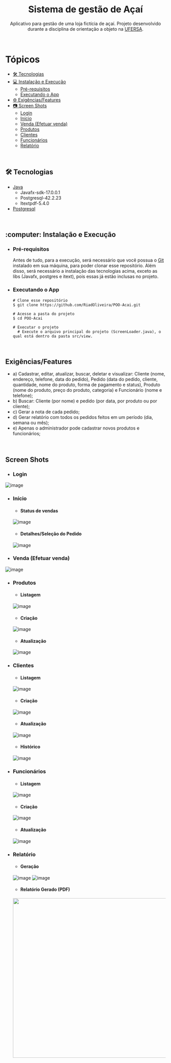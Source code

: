<h1 align="center">Sistema de gestão de Açaí</h1>

<p align="center">Aplicativo para gestão de uma loja fictícia de açaí. Projeto desenvolvido durante a disciplina de orientação a objeto na 
  <a href="https://ufersa.edu.br/">UFERSA</a>.</p>
  
</br>
  
Tópicos
=================
<!--ts-->
   * [🛠 Tecnologias](#technologies)
   * [:computer: Instalação e Execução](#install&run)
      * [Pré-requisitos](#prerequisites)
      * [Executando o App](#running)
   * [:gear: Exigências/Features](#requirements)
   * [:camera: Screen Shots](#screenshots)
      * [Login](#login)
      * [Início](#landing)
      * [Venda (Efetuar venda)](#sale)
      * [Produtos](#products)
      * [Clientes](#customers)
      * [Funcionários](#employees)
      * [Relatório](#report) 
<!--te-->

</br>

<h2 id="technologies">🛠 Tecnologias</h2>

- [Java](https://www.java.com/pt-BR/)
  - Javafx-sdk-17.0.0.1
  - Postgresql-42.2.23
  - Itextpdf-5.4.0  
- [Postgresql](https://www.postgresql.org/)

</br>

<h2 id="install&run">:computer: Instalação e Execução</h2>

  <ul>
    <li id="prerequisites"><h3>Pré-requisitos</h3></li>
      Antes de tudo, para a execução, será necessário que você possua o <a href="https://git-scm.com/">Git</a> instalado em sua máquina,
      para poder clonar esse repositório. Além disso, será necessário a instalação das tecnologias acima, exceto as libs (Javafx, postgres e itext),
      pois essas já estão inclusas no projeto.
    <li id="running"><h3>Executando o App</h3></li>
  
    # Clone esse repositório
    $ git clone https://github.com/RiadOliveira/POO-Acai.git

    # Acesse a pasta do projeto
    $ cd POO-Acai
  
    # Executar o projeto
      # Execute o arquivo principal do projeto (ScreenLoader.java), o qual está dentro da pasta src/view.
  </ul>

</br>

<h2 id="requirements">Exigências/Features</h2>

- a) Cadastrar, editar, atualizar, buscar, deletar e visualizar: Cliente (nome, endereço,
telefone, data do pedido), Pedido (data do pedido, cliente, quantidade, nome do
produto, forma de pagamento e status), Produto (nome do produto, preço do produto,
categoria) e Funcionário (nome e telefone);
- b) Buscar: Cliente (por nome) e pedido (por data, por produto ou por cliente);
- c) Gerar a nota de cada pedido;
- d) Gerar relatório com todos os pedidos feitos em um período (dia, semana ou mês);
- e) Apenas o administrador pode cadastrar novos produtos e funcionários;

</br>

<h2 id="screenshots">Screen Shots</h2>

- <h3 id="login">Login</h3>

![image](https://user-images.githubusercontent.com/69125013/148275658-b0836118-597a-4601-a804-ef1b11f9e28a.png)

- <h3 id="landing">Início</h3>

  - #### Status de vendas
  ![image](https://user-images.githubusercontent.com/69125013/148275766-cbf88ccd-62ef-47ec-87cc-5f162f79af02.png)
  
  - #### Detalhes/Seleção do Pedido
  ![image](https://user-images.githubusercontent.com/69125013/148276063-9d85a0d3-658b-4a7b-be79-7eb7643a10e8.png)

- <h3 id="sale">Venda (Efetuar venda)</h3>

![image](https://user-images.githubusercontent.com/69125013/148275884-b4736854-bf38-4b0d-a1be-c3047704e1bb.png)

- <h3 id="products">Produtos</h3>

  - #### Listagem
  ![image](https://user-images.githubusercontent.com/69125013/148276242-126d2433-6f80-46db-9b68-35d7a0323122.png)

  - #### Criação
  ![image](https://user-images.githubusercontent.com/69125013/148276287-0597e854-0ed9-404c-a3a5-3be7967bc9e6.png)

  - #### Atualização
  ![image](https://user-images.githubusercontent.com/69125013/148276334-68375612-8a69-403d-8e38-cc386e98189e.png)

- <h3 id="customers">Clientes</h3>

  - #### Listagem
  ![image](https://user-images.githubusercontent.com/69125013/148276436-451b3e0b-ab31-4a48-ab1c-a89793ee8b48.png)

  - #### Criação
  ![image](https://user-images.githubusercontent.com/69125013/148276538-2ea433bc-cc47-48fb-bf71-6ff50f77a254.png)

  - #### Atualização
  ![image](https://user-images.githubusercontent.com/69125013/148276584-2c604856-f730-43ec-9891-ce0e4939fe43.png)
  
  - #### Histórico
  ![image](https://user-images.githubusercontent.com/69125013/148276798-fd78c828-7562-4ade-a9b2-14ab5d363c84.png)

- <h3 id="employees">Funcionários</h3>

  - #### Listagem
  ![image](https://user-images.githubusercontent.com/69125013/148276692-f8ec6ef6-e4d0-4ee3-95e1-3a5c88198fa5.png)

  - #### Criação
  ![image](https://user-images.githubusercontent.com/69125013/148276720-2e70c6ea-a6a8-4d68-b842-791196d64cfa.png)
  
  - #### Atualização
  ![image](https://user-images.githubusercontent.com/69125013/148276758-5331de2b-c127-4d43-b893-3c0ad48f01dd.png)

- <h3 id="report">Relatório</h3>

  - #### Geração
  ![image](https://user-images.githubusercontent.com/69125013/148276859-d01485ed-8c6a-4437-b2c6-68d1f188042b.png)
  ![image](https://user-images.githubusercontent.com/69125013/148276963-dc74432d-ec9e-4559-a804-55d0288812c1.png)

  - #### Relatório Gerado (PDF)
  <img src="https://user-images.githubusercontent.com/69125013/148277015-f91190ab-e851-47d6-ab20-653395838954.png" width="500"/>

